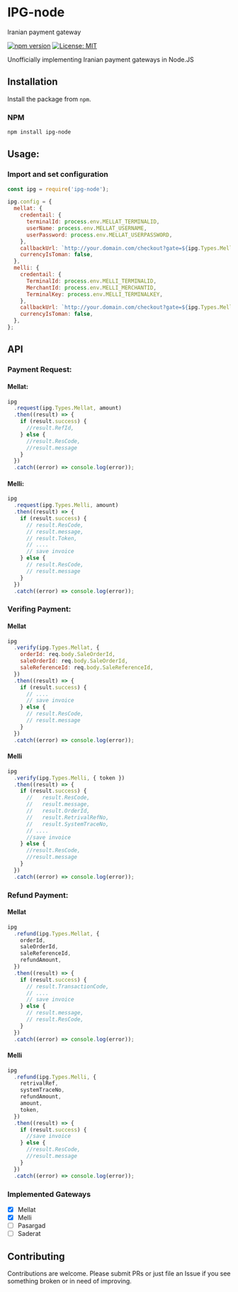 # IPG-node

Iranian payment gateway

[![npm version](https://badge.fury.io/js/ipg-node.svg)](https://badge.fury.io/js/ipg-node)
[![License: MIT](https://img.shields.io/badge/License-MIT-yellow.svg)](https://opensource.org/licenses/MIT)

Unofficially implementing Iranian payment gateways in Node.JS

## Installation

Install the package from `npm`.

### NPM

```bash
npm install ipg-node
```

## Usage:

### Import and set configuration

```javascript
const ipg = require('ipg-node');

ipg.config = {
  mellat: {
    credentail: {
      terminalId: process.env.MELLAT_TERMINALID,
      userName: process.env.MELLAT_USERNAME,
      userPassword: process.env.MELLAT_USERPASSWORD,
    },
    callbackUrl: `http://your.domain.com/checkout?gate=${ipg.Types.Mellat}`,
    currencyIsToman: false,
  },
  melli: {
    credentail: {
      TerminalId: process.env.MELLI_TERMINALID,
      MerchantId: process.env.MELLI_MERCHANTID,
      TerminalKey: process.env.MELLI_TERMINALKEY,
    },
    callbackUrl: `http://your.domain.com/checkout?gate=${ipg.Types.Melli}`,
    currencyIsToman: false,
  },
};
```

## API

### Payment Request:

#### Mellat:

```javascript
ipg
  .request(ipg.Types.Mellat, amount)
  .then((result) => {
    if (result.success) {
      //result.RefId,
    } else {
      //result.ResCode,
      //result.message
    }
  })
  .catch((error) => console.log(error));
```

#### Melli:

```javascript
ipg
  .request(ipg.Types.Melli, amount)
  .then((result) => {
    if (result.success) {
      // result.ResCode,
      // result.message,
      // result.Token,
      // ....
      // save invoice
    } else {
      // result.ResCode,
      // result.message
    }
  })
  .catch((error) => console.log(error));
```

### Verifing Payment:

#### Mellat

```javascript
ipg
  .verify(ipg.Types.Mellat, {
    orderId: req.body.SaleOrderId,
    saleOrderId: req.body.SaleOrderId,
    saleReferenceId: req.body.SaleReferenceId,
  })
  .then((result) => {
    if (result.success) {
      // ....
      // save invoice
    } else {
      // result.ResCode,
      // result.message
    }
  })
  .catch((error) => console.log(error));
```

#### Melli

```javascript
ipg
  .verify(ipg.Types.Melli, { token })
  .then((result) => {
    if (result.success) {
      //   result.ResCode,
      //   result.message,
      //   result.OrderId,
      //   result.RetrivalRefNo,
      //   result.SystemTraceNo,
      // ....
      //save invoice
    } else {
      //result.ResCode,
      //result.message
    }
  })
  .catch((error) => console.log(error));
```

### Refund Payment:

#### Mellat

```javascript
ipg
  .refund(ipg.Types.Mellat, {
    orderId,
    saleOrderId,
    saleReferenceId,
    refundAmount,
  })
  .then((result) => {
    if (result.success) {
      // result.TransactionCode,
      // ....
      // save invoice
    } else {
      // result.message,
      // result.ResCode,
    }
  })
  .catch((error) => console.log(error));
```

#### Melli

```javascript
ipg
  .refund(ipg.Types.Melli, {
    retrivalRef,
    systemTraceNo,
    refundAmount,
    amount,
    token,
  })
  .then((result) => {
    if (result.success) {
      //save invoice
    } else {
      //result.ResCode,
      //result.message
    }
  })
  .catch((error) => console.log(error));
```

### Implemented Gateways 

- [x] Mellat
- [x] Melli
- [ ] Pasargad
- [ ] Saderat

## Contributing

Contributions are welcome. Please submit PRs or just file an Issue if you see something broken or in need of improving.
